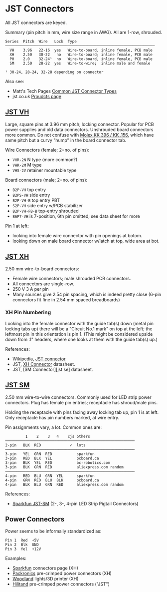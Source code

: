 JST Connectors
==============

All JST connectors are keyed.

Summary (pin pitch in mm, wire size range in AWG). All are 1-row, shrouded.

    Series  Pitch  Wire   Lock  Type
    ───────────────────────────────────────────────────────────────────
      VH    3.96   22-16  yes   Wire-to-board, inline female, PCB male
      XH    2.50   30-22   no   Wire-to-board; inline female, PCB male
      PH    2.0    32-24¹  no   Wire-to-board, inline female, PCB male
      SM    2.50   28-22  yes   Wire-to-wire;  inline male and female

    ¹ 30-24, 28-24, 32-28 depending on connector

Also see:
- Matt's Tech Pages [Common JST Connector Types][mtp-jst]
- jst.co.uk [Proudcts page][jstcouk]


[JST VH]
--------

Large, square pins at 3.96 mm pitch; locking connector. Popular for PCB
power supplies and old data connectors. Unshrouded board connectors more
common. Do not confuse with [Molex KK 396 / KK .156][kk386], which have
same pitch but a curvy "hump" in the board connector tab.

Wire Connectors (female; 2=no. of pins):
- `VHR-2N` N type (more common?)
- `VHR-2M` M type
- `VHS-2V` retainer mountable type

Board connectors (male; 2=no. of pins):
- `B2P-VH` top entry
- `B2PS-VH` side entry
- `B2P-VH-B` top entry PBT
- `S2P-VH` side entry w/PCB stabilizer
- `B2P-VH-FB-B` top-entry shrouded
- `B6P7-VH` is 7-position, 6th pin omitted; see data sheet for more

Pin 1 at left:
- looking into female wire connector with pin openings at botom.
- looking down on male board connector w/latch at top, wide area at bot.


[JST XH]
--------

2.50 mm wire-to-board connectors:
- Female wire connectors; male shrouded PCB connectors.
- All connectors are single-row.
- 250 V 3 A per pin
- Many sources give 2.54 pin spacing, which is indeed pretty close (6-pin
  connectors fit fine in 2.54 mm spaced breadboards)

### XH Pin Numbering

Looking into the female connector with the guide tab(s) down (metal pin
locking tabs up) there will be a "Circuit No.1 mark" on top at the left;
the leftmost pin in this orientation is pin 1. (This might be considered
upside down from .1" headers, where one looks at them with the guide tab(s)
up.)

References:
- Wikipedia, [JST connector][wp jst]
- JST, [XH Connector][jst xh] datasheet.
- JST, [SM Connector][jst se] datasheet.


[JST SM]
--------

2.50 mm wire-to-wire connectors. Commonly used for LED strip power
connectors. Plug has female pin entries; receptacle has shroud/male pins.

Holding the receptacle with pins facing away locking tab up, pin 1 is at
left. Only receptacle has pin numbers marked, at wire entry.

Pin assignments vary, a lot. Common ones are:

             1    2    3   4    cjs others
    ──────────────────────────────────────────────────────────
    2-pin   BLK  RED             ✓  lots
    ──────────────────────────────────────────────────────────
    3-pin   YEL  GRN  RED           sparkfun
    3-pin   RED  BLK  YEL           pcboard.ca
    3-pin   BLK  YEL  RED           bc-robotics.com
    3-pin   BLK  GRN  RED           aliexpress.com random
    ──────────────────────────────────────────────────────────
    4-pin   RED  BLU  GRN  YEL      sparkfun
    4-pin   GRN  RED  BLU  BLK      pcboard.ca
    4-pin   BLK  BLU  GRN  RED      aliexpress.com random

References:
- [Sparkfun JST-SM][sparkfun-SM] (2-, 3-, 4-pin LED Strip Pigtail Connectors)


Power Connectors
----------------

Power seems to be informally standardized as:

    Pin 1  Red  +5V
    Pin 2  Blk  GND
    Pin 3  Yel  +12V

Examples:
- [Sparkfun] connectors page (XH)
- [Packronics] pre-crimped power connectors (XH)
- [Woodland] lights/3D printer (XH)
- [Hilitand] pre-crimped power connectors ("JST")



<!-------------------------------------------------------------------->
[jstcouk]: https://www.jst.co.uk/products.php?cat=30&nm=JST+Wire-to-Board+Connectors+%28Crimp+Style%29
[mtp-jst]: https://www.mattmillman.com/info/crimpconnectors/common-jst-connector-types/

[jst sm]: http://www.jst-mfg.com/product/pdf/eng/eSM.pdf
[jst vh]: https://www.jst-mfg.com/product/pdf/eng/eVH.pdf
[jst xh]: https://www.jst-mfg.com/product/pdf/eng/eXH.pdf
[kk386]: https://www.mattmillman.com/info/crimpconnectors/#kk156
[wp jst]: https://en.wikipedia.org/wiki/JST_connector

<!-- JST SM -->
[sparkfun-SM]: https://www.sparkfun.com/categories/tags/jst-sm

[hilitand]: https://www.amazon.com/dp/B07DL4FNTF
[packronics]: https://www.pakronics.com.au/products/jst-2-pin-power-connector-ss321050009
[sparkfun]: https://learn.sparkfun.com/tutorials/connector-basics/all#power-connectors
[woodland]: https://www.amazon.com/dp/B07YKHV46N
